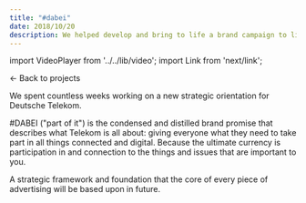 ```yaml
---
title: "#dabei"
date: 2018/10/20
description: We helped develop and bring to life a brand campaign to live up to Telekom's brand claim.
---
```


import VideoPlayer from '../../lib/video';
import Link from 'next/link';

<Link href="/posts">← Back to projects</Link>

<VideoPlayer
	poster="/videos/telekom-dabei_poster.gif"
	mp4="/videos/telekom-dabei.mp4"
	webm="/videos/telekom-dabei.webm"
/>

We spent countless weeks working on a new strategic orientation for Deutsche Telekom. 

#DABEI ("part of it") is the condensed and distilled brand promise that describes what Telekom is all about: giving everyone what they need to take part in all things connected and digital. Because the ultimate currency is participation in and connection to the things and issues that are important to you.

A strategic framework and foundation that the core of every piece of advertising will be based upon in future.